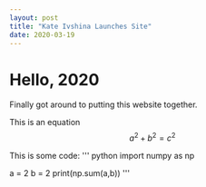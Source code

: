 ```yaml
---
layout: post
title: "Kate Ivshina Launches Site"
date: 2020-03-19
---
```


# Hello, 2020
Finally got around to putting this website together.

This is an equation  
  $$a^2 + b^2 = c^2$$
  

This is some code: 
'''
python
import numpy as np

a = 2
b = 2
print(np.sum(a,b))
'''
